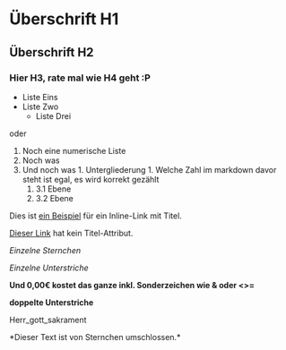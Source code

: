 # Überschrift H1
## Überschrift H2
### Hier H3, rate mal wie H4 geht :P

  * Liste Eins
  * Liste Zwo
    * Liste Drei

oder

  1. Noch eine numerische Liste
  2. Noch was
  3. Und noch was
    1. Untergliederung
    1. Welche Zahl im markdown davor steht ist egal, es wird korrekt gezählt
      1. 3\.1 Ebene
      1. 3\.2 Ebene

Dies ist [ein Beispiel](http://example.com/ "Hier der Titel") für ein Inline-Link mit Titel.

[Dieser Link](http://example.net/) hat kein Titel-Attribut.

*Einzelne Sternchen*

_Einzelne Unterstriche_

**Und 0,00€ kostet das ganze inkl. Sonderzeichen wie & oder <>=**

__doppelte Unterstriche__

Herr_gott_sakrament

\*Dieser Text ist von Sternchen umschlossen.\*